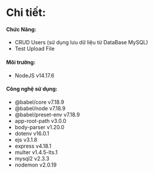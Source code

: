 # Chi tiết:

#### Chức Năng:
- CRUD Users (sử dụng lưu dữ liệu từ DataBase MySQL)
- Test Upload File

#### Môi trường: 
- NodeJS v14.17.6
#### Công nghệ sử dụng: 
- @babel/core v7.18.9
- @babel/node v7.18.9
- @babel/preset-env v7.18.9
- app-root-path v3.0.0
- body-parser v1.20.0
- dotenv v16.0.1
- ejs v3.1.8
- express v4.18.1
- multer v1.4.5-lts.1
- mysql2 v2.3.3
- nodemon v2.0.19
